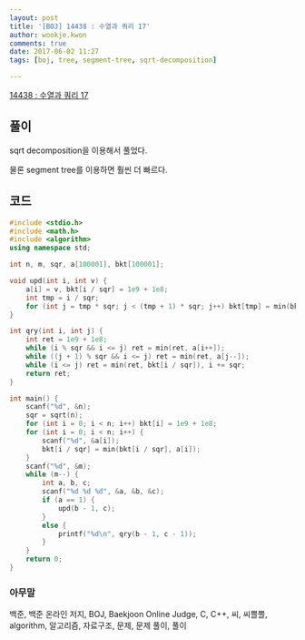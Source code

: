 ```yaml
---
layout: post
title: '[BOJ] 14438 : 수열과 쿼리 17'
author: wookje.kwon
comments: true
date: 2017-06-02 11:27
tags: [boj, tree, segment-tree, sqrt-decomposition]

---
```


[14438 : 수열과 쿼리 17](https://www.acmicpc.net/problem/14438)

## 풀이

sqrt decomposition을 이용해서 풀었다.

물론 segment tree를 이용하면 훨씬 더 빠르다.

## 코드

```cpp
#include <stdio.h>
#include <math.h>
#include <algorithm>
using namespace std;

int n, m, sqr, a[100001], bkt[100001];

void upd(int i, int v) {
	a[i] = v, bkt[i / sqr] = 1e9 + 1e8;
	int tmp = i / sqr;
	for (int j = tmp * sqr; j < (tmp + 1) * sqr; j++) bkt[tmp] = min(bkt[tmp], a[j]);
}

int qry(int i, int j) {
	int ret = 1e9 + 1e8;
	while (i % sqr && i <= j) ret = min(ret, a[i++]);
	while ((j + 1) % sqr && i <= j) ret = min(ret, a[j--]);
	while (i <= j) ret = min(ret, bkt[i / sqr]), i += sqr;
	return ret;
}

int main() {
	scanf("%d", &n);
	sqr = sqrt(n);
	for (int i = 0; i < n; i++) bkt[i] = 1e9 + 1e8;
	for (int i = 0; i < n; i++) {
		scanf("%d", &a[i]);
		bkt[i / sqr] = min(bkt[i / sqr], a[i]);
	}
	scanf("%d", &m);
	while (m--) {
		int a, b, c;
		scanf("%d %d %d", &a, &b, &c);
		if (a == 1) {
			upd(b - 1, c);
		}
		else {
			printf("%d\n", qry(b - 1, c - 1));
		}
	}
	return 0;
}
```

### 아무말  
백준, 백준 온라인 저지, BOJ, Baekjoon Online Judge, C, C++, 씨, 씨쁠쁠, algorithm, 알고리즘, 자료구조, 문제, 문제 풀이, 풀이